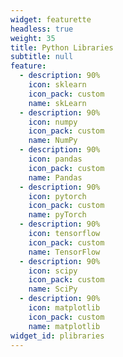 ```yaml
---
widget: featurette
headless: true
weight: 35
title: Python Libraries
subtitle: null
feature:
  - description: 90%
    icon: sklearn
    icon_pack: custom
    name: skLearn
  - description: 90%
    icon: numpy
    icon_pack: custom
    name: NumPy
  - description: 90%
    icon: pandas
    icon_pack: custom
    name: Pandas
  - description: 90%
    icon: pytorch
    icon_pack: custom
    name: pyTorch
  - description: 90%
    icon: tensorflow
    icon_pack: custom
    name: TensorFlow
  - description: 90%
    icon: scipy
    icon_pack: custom
    name: SciPy
  - description: 90%
    icon: matplotlib
    icon_pack: custom
    name: matplotlib
widget_id: plibraries
---
```

